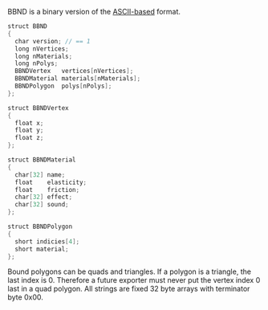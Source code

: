 BBND is a binary version of the [ASCII-based](BND.md "wikilink") format.

```C
struct BBND
{
  char version; // == 1
  long nVertices;
  long nMaterials;
  long nPolys;
  BBNDVertex   vertices[nVertices];
  BBNDMaterial materials[nMaterials];
  BBNDPolygon  polys[nPolys];
};

struct BBNDVertex
{
  float x;
  float y;
  float z;
};

struct BBNDMaterial
{
  char[32] name;
  float    elasticity;
  float    friction;
  char[32] effect;
  char[32] sound;
};

struct BBNDPolygon
{
  short indicies[4];
  short material;
};
```

Bound polygons can be quads and triangles. If a polygon is a triangle,
the last index is 0. Therefore a future exporter must never put the
vertex index 0 last in a quad polygon. All strings are fixed 32 byte
arrays with terminator byte 0x00.
